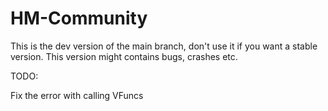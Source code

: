 # HM-Community
This is the dev version of the main branch, don't use it if you want a stable version. This version might contains bugs, crashes etc.

TODO:

Fix the error with calling VFuncs
